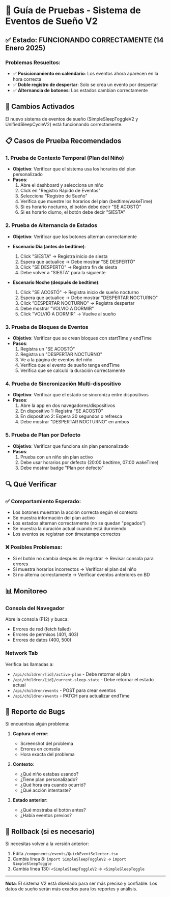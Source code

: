 # 🧪 Guía de Pruebas - Sistema de Eventos de Sueño V2

## ✅ Estado: FUNCIONANDO CORRECTAMENTE (14 Enero 2025)

### Problemas Resueltos:
- ✅ **Posicionamiento en calendario**: Los eventos ahora aparecen en la hora correcta
- ✅ **Doble registro de despertar**: Solo se crea un evento por despertar
- ✅ **Alternancia de botones**: Los estados cambian correctamente

## 🚀 Cambios Activados

El nuevo sistema de eventos de sueño (SimpleSleepToggleV2 y UnifiedSleepCycleV2) está funcionando correctamente.

## 📋 Casos de Prueba Recomendados

### 1. Prueba de Contexto Temporal (Plan del Niño)
- **Objetivo**: Verificar que el sistema usa los horarios del plan personalizado
- **Pasos**:
  1. Abre el dashboard y selecciona un niño
  2. Click en "Registro Rápido de Eventos"
  3. Selecciona "Registro de Sueño"
  4. Verifica que muestre los horarios del plan (bedtime/wakeTime)
  5. Si es horario nocturno, el botón debe decir "SE ACOSTÓ"
  6. Si es horario diurno, el botón debe decir "SIESTA"

### 2. Prueba de Alternancia de Estados
- **Objetivo**: Verificar que los botones alternan correctamente
- **Escenario Día (antes de bedtime)**:
  1. Click "SIESTA" → Registra inicio de siesta
  2. Espera que actualice → Debe mostrar "SE DESPERTÓ"
  3. Click "SE DESPERTÓ" → Registra fin de siesta
  4. Debe volver a "SIESTA" para la siguiente

- **Escenario Noche (después de bedtime)**:
  1. Click "SE ACOSTÓ" → Registra inicio de sueño nocturno
  2. Espera que actualice → Debe mostrar "DESPERTAR NOCTURNO"
  3. Click "DESPERTAR NOCTURNO" → Registra despertar
  4. Debe mostrar "VOLVIÓ A DORMIR"
  5. Click "VOLVIÓ A DORMIR" → Vuelve al sueño

### 3. Prueba de Bloques de Eventos
- **Objetivo**: Verificar que se crean bloques con startTime y endTime
- **Pasos**:
  1. Registra un "SE ACOSTÓ"
  2. Registra un "DESPERTAR NOCTURNO"
  3. Ve a la página de eventos del niño
  4. Verifica que el evento de sueño tenga endTime
  5. Verifica que se calculó la duración correctamente

### 4. Prueba de Sincronización Multi-dispositivo
- **Objetivo**: Verificar que el estado se sincroniza entre dispositivos
- **Pasos**:
  1. Abre la app en dos navegadores/dispositivos
  2. En dispositivo 1: Registra "SE ACOSTÓ"
  3. En dispositivo 2: Espera 30 segundos o refresca
  4. Debe mostrar "DESPERTAR NOCTURNO" en ambos

### 5. Prueba de Plan por Defecto
- **Objetivo**: Verificar que funciona sin plan personalizado
- **Pasos**:
  1. Prueba con un niño sin plan activo
  2. Debe usar horarios por defecto (20:00 bedtime, 07:00 wakeTime)
  3. Debe mostrar badge "Plan por defecto"

## 🔍 Qué Verificar

### ✅ Comportamiento Esperado:
- Los botones muestran la acción correcta según el contexto
- Se muestra información del plan activo
- Los estados alternan correctamente (no se quedan "pegados")
- Se muestra la duración actual cuando está durmiendo
- Los eventos se registran con timestamps correctos

### ❌ Posibles Problemas:
- Si el botón no cambia después de registrar → Revisar consola para errores
- Si muestra horarios incorrectos → Verificar el plan del niño
- Si no alterna correctamente → Verificar eventos anteriores en BD

## 📊 Monitoreo

### Consola del Navegador
Abre la consola (F12) y busca:
- Errores de red (fetch failed)
- Errores de permisos (401, 403)
- Errores de datos (400, 500)

### Network Tab
Verifica las llamadas a:
- `/api/children/[id]/active-plan` - Debe retornar el plan
- `/api/children/[id]/current-sleep-state` - Debe retornar el estado actual
- `/api/children/events` - POST para crear eventos
- `/api/children/events` - PATCH para actualizar endTime

## 🐛 Reporte de Bugs

Si encuentras algún problema:

1. **Captura el error**:
   - Screenshot del problema
   - Errores en consola
   - Hora exacta del problema

2. **Contexto**:
   - ¿Qué niño estabas usando?
   - ¿Tiene plan personalizado?
   - ¿Qué hora era cuando ocurrió?
   - ¿Qué acción intentaste?

3. **Estado anterior**:
   - ¿Qué mostraba el botón antes?
   - ¿Había eventos previos?

## 🔄 Rollback (si es necesario)

Si necesitas volver a la versión anterior:

1. Edita `/components/events/QuickEventSelector.tsx`
2. Cambia línea 8: `import SimpleSleepToggleV2` → `import SimpleSleepToggle`
3. Cambia línea 130: `<SimpleSleepToggleV2` → `<SimpleSleepToggle`

---

**Nota**: El sistema V2 está diseñado para ser más preciso y confiable. Los datos de sueño serán más exactos para los reportes y análisis.